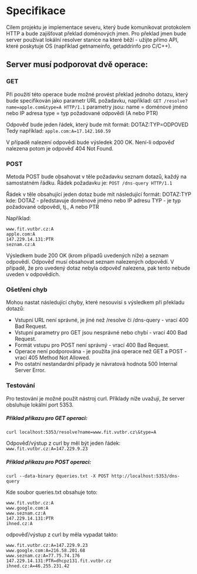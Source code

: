 # Specifikace
Cílem projektu je implementace severu, který bude komunikovat protokolem HTTP a bude zajišťovat překlad doménových jmen. Pro překlad jmen bude server používat lokální resolver stanice na které běží - užijte přímo API, které poskytuje OS (například getnameinfo, getaddrinfo pro C/C++). 

## Server musí podporovat dvě operace:
### GET
Při použití této operace bude možné provést překlad jednoho dotazu, který bude specifikován jako parametr URL požadavku, například:
`GET /resolve?name=apple.com&type=A HTTP/1.1`
parametry jsou:
name = doménové jméno nebo IP adresa 
type = typ požadované odpovědi (A nebo PTR) 

Odpověď bude jeden řádek, který bude mít formát:
DOTAZ:TYP=ODPOVED
Tedy například:
`apple.com:A=17.142.160.59`

V případě nalezení odpovědi bude výsledek 200 OK. Není-li odpověď nalezena potom je odpověď 404 Not Found.
### POST
Metoda POST bude obsahovat v těle požadavku seznam dotazů, každý na samostatném řádku. Řádek požadavku je: 
`POST /dns-query HTTP/1.1`

Řádek v těle obsahující jeden dotaz bude mít následující formát:
DOTAZ:TYP
kde:
DOTAZ - představuje doménové jméno nebo IP adresu
TYP - je typ požadované odpovědi, tj., A nebo PTR

Například:
```
www.fit.vutbr.cz:A
apple.com:A
147.229.14.131:PTR
seznam.cz:A
```
Výsledkem bude 200 OK (krom případů uvedených níže) a seznam odpovědí. 
Odpověď musí obsahovat seznam nalezených odpovědí. V případě, že pro uvedený dotaz nebyla odpověď nalezena, pak tento nebude uveden v odpovědích. 

### Ošetření chyb
Mohou nastat následující chyby, které nesouvisí s výsledkem při překladu dotazů:
* Vstupní URL není správné, je jiné než /resolve či /dns-query - vrací 400 Bad Request.
* Vstupní parametry pro GET jsou nesprávné nebo chybí - vrací 400 Bad Request.
* Formát vstupu pro POST není správný - vrací 400 Bad Request.
* Operace není podporována - je použita jiná operace než GET a POST - vrací 405 Method Not Allowed.
* Pro ostatní nestandardní případy je návratová hodnota 500 Internal Server Error.

### Testování
Pro testování je možné použít nástroj curl. Příklady níže uvažují, že server obsluhuje lokální port 5353.

##### Příklad příkazu pro GET operaci:

`curl localhost:5353/resolve?name=www.fit.vutbr.cz\&type=A`

Odpověď/výstup z curl by měl být jeden řádek:
`www.fit.vutbr.cz:A=147.229.9.23`

##### Příklad příkazu pro POST operaci:

`curl --data-binary @queries.txt -X POST http://localhost:5353/dns-query`

Kde soubor queries.txt obsahuje toto:
```
www.fit.vutbr.cz:A
www.google.com:A
www.seznam.cz:A
147.229.14.131:PTR
ihned.cz:A
```

odpověď/výstup z curl by měla vypadat takto:
```
www.fit.vutbr.cz:A=147.229.9.23
www.google.com:A=216.58.201.68
www.seznam.cz:A=77.75.74.176
147.229.14.131:PTR=dhcpz131.fit.vutbr.cz
ihned.cz:A=46.255.231.42
```
